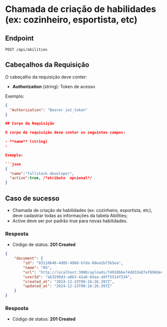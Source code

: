 # Chamada de criação de habilidades (ex: cozinheiro, esportista, etc)

## Endpoint

`POST /api/abilities`

## Cabeçalhos da Requisição

O cabeçalho da requisição deve conter:

- **Authorization** (string): Token de acesso

Exemplo:

```json
{
  "Authorization": "Bearer jwt_token"
}

## Corpo da Requisição

O corpo da requisição deve conter os seguintes campos:

- **name** (string)
-

Exemplo:

```json
{
  "name":"fullstack developer",
  "active":true, /*atributo  opcional*/
}
```

## Caso de sucesso

- Chamada de criação de habilidades (ex: cozinheiro, esportista, etc), deve cadastrar todas as informações da tabela Abilities;
- Active deve ser por padrão true para novas habilidades.



### Resposta

- Código de status: **201 Created**

```json
{
    "document": {
        "id": "03110646-4d05-498d-bfda-88ea1b73b5ea",
        "name": "RG",
        "url": "http://localhost:3000/uploads/74918bbe74dd32e87af898dec6c3f501",
        "userId": "a63299d3-a8b3-41a6-8daa-a9ff5514f334",
        "created_at": "2024-12-23T00:16:26.397Z",
        "updated_at": "2024-12-23T00:16:26.397Z"
    }
}
```

### Resposta

- Código de status: **201 Created**